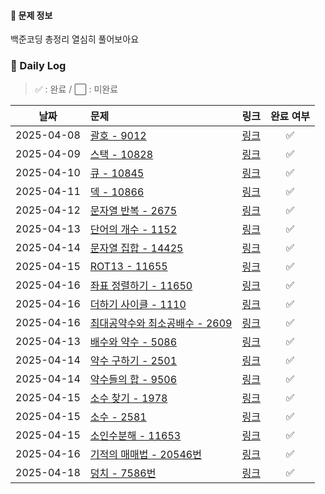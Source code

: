 #### 📌 문제 정보
백준코딩 총정리 열심히 풀어보아요
### 📅 Daily Log
> ✅ : 완료 / ⬜ : 미완료

|     날짜     | 문제                                                |                     링크                      | 완료 여부 |
|:----------:|:--------------------------------------------------|:-------------------------------------------:|:---------:|
| 2025-04-08 | [괄호 - 9012](src/main/resources/9012.md)           | [링크](https://www.acmicpc.net/problem/9012)  |     ✅      |
| 2025-04-09 | [스택 - 10828](src/main/resources/10828.md)         | [링크](https://www.acmicpc.net/problem/10828) |     ✅     |
| 2025-04-10 | [큐 - 10845](src/main/resources/10845.md)          | [링크](https://www.acmicpc.net/problem/10845) |      ✅      |
| 2025-04-11 | [덱 - 10866](src/main/resources/10866.md)          | [링크](https://www.acmicpc.net/problem/10866) |      ✅      |
| 2025-04-12 | [문자열 반복 - 2675](src/main/resources/2675.md)       | [링크](https://www.acmicpc.net/problem/2675)  |    ✅        |
| 2025-04-13 | [단어의 개수 - 1152](src/main/resources/1152.md)       | [링크](https://www.acmicpc.net/problem/1152)  |       ✅     |
| 2025-04-14 | [문자열 집합 - 14425](src/main/resources/14425.md)     | [링크](https://www.acmicpc.net/problem/14425) |      ✅       |
| 2025-04-15 | [ROT13 - 11655](src/main/resources/11655.md)      | [링크](https://www.acmicpc.net/problem/11655) |       ✅     |
| 2025-04-16 | [좌표 정렬하기 - 11650](src/main/resources/11650.md)    | [링크](https://www.acmicpc.net/problem/11650) |     ✅       |
| 2025-04-16 | [더하기 사이클 - 1110](src/main/resources/1110.md)      | [링크](https://www.acmicpc.net/problem/1110)  |     ✅       |
| 2025-04-16 | [최대공약수와 최소공배수 - 2609](src/main/resources/2609.md) | [링크](https://www.acmicpc.net/problem/2609)  |     ✅       |
| 2025-04-13 | [배수와 약수 - 5086](src/main/resources/5086.md)       | [링크](https://www.acmicpc.net/problem/5086)  | ✅        |
| 2025-04-14 | [약수 구하기 - 2501](src/main/resources/2501.md)       | [링크](https://www.acmicpc.net/problem/2501)  | ✅        |
| 2025-04-14 | [약수들의 합 - 9506](src/main/resources/9506.md)       | [링크](https://www.acmicpc.net/problem/9506)  | ✅        |
| 2025-04-15 | [소수 찾기 - 1978](src/main/resources/1978.md)        | [링크](https://www.acmicpc.net/problem/1978)  | ✅        |
| 2025-04-15 | [소수 - 2581](src/main/resources/2581.md)           | [링크](https://www.acmicpc.net/problem/2581)  | ✅        |
| 2025-04-15 | [소인수분해 - 11653](src/main/resources/11653.md)      | [링크](https://www.acmicpc.net/problem/11653) | ✅        |
| 2025-04-16 | [기적의 매매법 - 20546번](src/main/resources/20546.md)   | [링크](https://www.acmicpc.net/problem/20546) | ✅        |
| 2025-04-18 | [덩치 - 7586번](src/main/resources/7586.md)          | [링크](https://www.acmicpc.net/problem/7568) | ✅        |